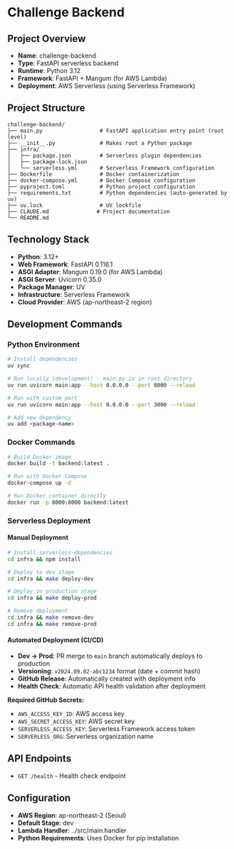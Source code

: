 # Challenge Backend

## Project Overview
- **Name**: challenge-backend
- **Type**: FastAPI serverless backend
- **Runtime**: Python 3.12
- **Framework**: FastAPI + Mangum (for AWS Lambda)
- **Deployment**: AWS Serverless (using Serverless Framework)

## Project Structure
```
challenge-backend/
├── main.py                  # FastAPI application entry point (root level)
├── __init__.py              # Makes root a Python package
├── infra/
│   ├── package.json         # Serverless plugin dependencies
│   ├── package-lock.json
│   └── serverless.yml       # Serverless Framework configuration
├── Dockerfile               # Docker containerization
├── docker-compose.yml       # Docker Compose configuration
├── pyproject.toml           # Python project configuration
├── requirements.txt         # Python dependencies (auto-generated by uv)
├── uv.lock                  # UV lockfile
├── CLAUDE.md               # Project documentation
└── README.md
```

## Technology Stack
- **Python**: 3.12+
- **Web Framework**: FastAPI 0.116.1
- **ASGI Adapter**: Mangum 0.19.0 (for AWS Lambda)
- **ASGI Server**: Uvicorn 0.35.0
- **Package Manager**: UV
- **Infrastructure**: Serverless Framework
- **Cloud Provider**: AWS (ap-northeast-2 region)

## Development Commands

### Python Environment
```bash
# Install dependencies
uv sync

# Run locally (development) - main.py is in root directory
uv run uvicorn main:app --host 0.0.0.0 --port 8000 --reload

# Run with custom port
uv run uvicorn main:app --host 0.0.0.0 --port 3000 --reload

# Add new dependency
uv add <package-name>
```

### Docker Commands
```bash
# Build Docker image
docker build -t backend:latest .

# Run with Docker Compose
docker-compose up -d

# Run Docker container directly
docker run -p 8000:8000 backend:latest
```

### Serverless Deployment

#### Manual Deployment
```bash
# Install serverless dependencies
cd infra && npm install

# Deploy to dev stage
cd infra && make deploy-dev

# Deploy to production stage
cd infra && make deploy-prod

# Remove deployment
cd infra && make remove-dev
cd infra && make remove-prod
```

#### Automated Deployment (CI/CD)
- **Dev → Prod**: PR merge to `main` branch automatically deploys to production
- **Versioning**: `v2024.09.02-abc1234` format (date + commit hash)
- **GitHub Release**: Automatically created with deployment info
- **Health Check**: Automatic API health validation after deployment

**Required GitHub Secrets:**
- `AWS_ACCESS_KEY_ID`: AWS access key
- `AWS_SECRET_ACCESS_KEY`: AWS secret key
- `SERVERLESS_ACCESS_KEY`: Serverless Framework access token
- `SERVERLESS_ORG`: Serverless organization name

## API Endpoints
- `GET /health` - Health check endpoint

## Configuration
- **AWS Region**: ap-northeast-2 (Seoul)
- **Default Stage**: dev
- **Lambda Handler**: ../src/main.handler
- **Python Requirements**: Uses Docker for pip installation